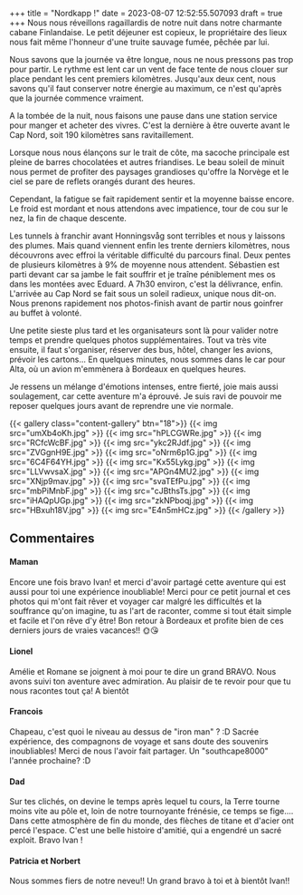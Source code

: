 +++
title = "Nordkapp !"
date = 2023-08-07 12:52:55.507093
draft = true
+++
Nous nous réveillons ragaillardis de notre nuit dans notre charmante cabane Finlandaise. Le petit déjeuner est copieux, le propriétaire des lieux nous fait même l'honneur d'une truite sauvage fumée, pêchée par lui. 

Nous savons que la journée va être longue, nous ne nous pressons pas trop pour partir. Le rythme est lent car un vent de face tente de nous clouer sur place pendant les cent premiers kilomètres. Jusqu'aux deux cent, nous savons qu'il faut conserver notre énergie au maximum, ce n'est qu'après que la journée commence vraiment.

A la tombée de la nuit, nous faisons une pause dans une station service pour manger et acheter des vivres. C'est la dernière à être ouverte avant le Cap Nord, soit 190 kilomètres sans ravitaillement. 

Lorsque nous nous élançons sur le trait de côte, ma sacoche principale est pleine de barres chocolatées et autres friandises.
Le beau soleil de minuit nous permet de profiter des paysages grandioses qu'offre la Norvège et le ciel se pare de reflets orangés durant des heures. 

Cependant, la fatigue se fait rapidement sentir et la moyenne baisse encore. Le froid est mordant et nous attendons avec impatience, tour de cou sur le nez, la fin de chaque descente.

Les tunnels à franchir avant Honningsvåg sont terribles et nous y laissons des plumes. Mais quand viennent enfin les trente derniers kilomètres, nous découvrons avec effroi la véritable difficulté du parcours final. Deux pentes de plusieurs kilomètres à 9% de moyenne nous attendent. Sébastien est parti devant car sa jambe le fait souffrir et je traîne péniblement mes os dans les montées avec Eduard. A 7h30 environ, c'est la délivrance, enfin. L'arrivée au Cap Nord se fait sous un soleil radieux, unique nous dit-on. Nous prenons rapidement nos photos-finish avant de partir nous goinfrer au buffet à volonté.

Une petite sieste plus tard et les organisateurs sont là pour valider notre temps et prendre quelques photos supplémentaires. Tout va très vite ensuite, il faut s'organiser, réserver des bus, hôtel, changer les avions, prévoir les cartons...
En quelques minutes, nous sommes dans le car pour Alta, où un avion m'emmènera à Bordeaux en quelques heures.

Je ressens un mélange d'émotions intenses, entre fierté, joie mais aussi soulagement, car cette aventure m'a éprouvé. Je suis ravi de pouvoir me reposer quelques jours avant de reprendre une vie normale.

{{< gallery class="content-gallery" btn="18">}}
{{< img src="umXb4oKh.jpg" >}}
{{< img src="hPLCGWRe.jpg" >}}
{{< img src="RCfcWcBF.jpg" >}}
{{< img src="ykc2RJdf.jpg" >}}
{{< img src="ZVGgnH9E.jpg" >}}
{{< img src="oNrm6p1G.jpg" >}}
{{< img src="6C4F64YH.jpg" >}}
{{< img src="Kx55Lykg.jpg" >}}
{{< img src="LLVwvsaX.jpg" >}}
{{< img src="APGn4MU2.jpg" >}}
{{< img src="XNjp9mav.jpg" >}}
{{< img src="svaTEfPu.jpg" >}}
{{< img src="mbPiMnbF.jpg" >}}
{{< img src="cJBthsTs.jpg" >}}
{{< img src="iHAQpUGp.jpg" >}}
{{< img src="zkNPboqj.jpg" >}}
{{< img src="HBxuh18V.jpg" >}}
{{< img src="E4n5mHCz.jpg" >}}
{{< /gallery >}}

## Commentaires
#### Maman
Encore une fois bravo Ivan! et merci d'avoir partagé cette aventure qui est aussi pour toi une expérience inoubliable! Merci pour ce petit journal et ces photos qui m'ont fait rêver et voyager car malgré les difficultés et la souffrance qu'on imagine, tu as l'art de raconter, comme si tout était simple et facile et l'on rêve d'y être!
Bon retour à Bordeaux et profite bien de ces derniers jours de vraies vacances!!
🌞😘
#### Lionel
Amélie et Romane se joignent à moi pour te dire un grand BRAVO. Nous avons suivi ton aventure avec admiration. Au plaisir de te revoir pour que tu nous racontes tout ça!
A bientôt
#### Francois
Chapeau, c'est quoi le niveau au dessus de "iron man" ? :D 
Sacrée expérience, des compagnons de voyage et sans doute des souvenirs inoubliables!
Merci de nous l'avoir fait partager. 
Un "southcape8000" l'année prochaine? :D
#### Dad
Sur tes clichés, on devine le temps après lequel tu  cours, la Terre tourne moins vite au pôle et, loin de notre tournoyante frénésie, ce temps se fige....
Dans cette atmosphère de fin du monde, des flèches de titane et d'acier ont percé l'espace. C'est  une belle histoire d'amitié, qui a engendré un sacré exploit.
Bravo Ivan !
#### Patricia et Norbert
Nous sommes fiers de notre neveu!!
Un grand bravo à toi et à bientôt Ivan!!
